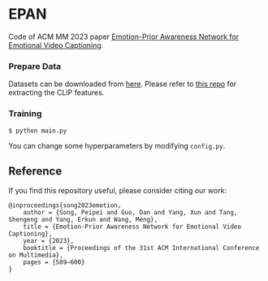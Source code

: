 # EPAN
Code of ACM MM 2023 paper [Emotion-Prior Awareness Network for Emotional Video Captioning](https://dl.acm.org/doi/abs/10.1145/3581783.3611726). 

### Prepare Data
Datasets can be downloaded from [here](https://mic.tongji.edu.cn/ce/70/c9778a183920/page.htm). Please refer to [this repo](https://github.com/openai/CLIP) for extracting the CLIP features.

### Training
   ```
   $ python main.py
   ```
   You can change some hyperparameters by modifying `config.py`.

## Reference
If you find this repository useful, please consider citing our work:
```
@inproceedings{song2023emotion,
    author = {Song, Peipei and Guo, Dan and Yang, Xun and Tang, Shengeng and Yang, Erkun and Wang, Meng},
    title = {Emotion-Prior Awareness Network for Emotional Video Captioning},
    year = {2023},
    booktitle = {Proceedings of the 31st ACM International Conference on Multimedia},
    pages = {589–600}
}
```
